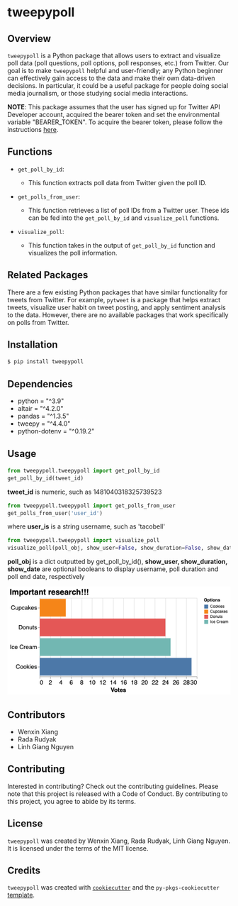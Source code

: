 # tweepypoll

## Overview

`tweepypoll` is a Python package that allows users to extract and visualize poll data (poll questions, poll options, poll responses, etc.) from Twitter. Our goal is to make `tweepypoll` helpful and user-friendly; any Python beginner can effectively gain access to the data and make their own data-driven decisions. In particular, it could be a useful package for people doing social media journalism, or those studying social media interactions.

**NOTE**: This package assumes that the user has signed up for Twitter API Developer account, acquired the bearer token and set the environmental variable "BEARER_TOKEN". To acquire the bearer token, please follow the instructions [here](https://developer.twitter.com/en/docs/authentication/oauth-2-0/bearer-tokens).

## Functions

- `get_poll_by_id`:
    - This function extracts poll data from Twitter given the poll ID.

- `get_polls_from_user`:
    - This function retrieves a list of poll IDs from a Twitter user. These ids can be fed into the `get_poll_by_id` and `visualize_poll` functions.

- `visualize_poll`:
    - This function takes in the output of `get_poll_by_id` function and visualizes the poll information. 

## Related Packages

There are a few existing Python packages that have similar functionality for tweets from Twitter. For example, `pytweet` is a package that helps extract tweets, visualize user habit on tweet posting, and apply sentiment analysis to the data. However, there are no available packages that work specifically on polls from Twitter. 

## Installation

```bash
$ pip install tweepypoll
```
## Dependencies

- python = "^3.9"
- altair = "^4.2.0"
- pandas = "^1.3.5"
- tweepy = "^4.4.0"
- python-dotenv = "^0.19.2"

## Usage

```Python
from tweepypoll.tweepypoll import get_poll_by_id
get_poll_by_id(tweet_id)
```
**tweet_id** is numeric, such as 1481040318325739523


```Python
from tweepypoll.tweepypoll import get_polls_from_user
get_polls_from_user('user_id')
```
where **user_is** is a string username, such as 'tacobell'


```Python
from tweepypoll.tweepypoll import visualize_poll
visualize_poll(poll_obj, show_user=False, show_duration=False, show_date=False)
```
**poll_obj** is a dict outputted by get_poll_by_id(), **show_user, show_duration, show_date** are optional booleans to display username, poll duration and poll end date, respectively

<img src="https://raw.githubusercontent.com/UBC-MDS/tweepypoll/main/img/visualize_poll_plot.png" width="600">

## Contributors

- Wenxin Xiang
- Rada Rudyak
- Linh Giang Nguyen

## Contributing

Interested in contributing? Check out the contributing guidelines. Please note that this project is released with a Code of Conduct. By contributing to this project, you agree to abide by its terms.

## License

`tweepypoll` was created by Wenxin Xiang, Rada Rudyak, Linh Giang Nguyen. It is licensed under the terms of the MIT license.

## Credits

`tweepypoll` was created with [`cookiecutter`](https://cookiecutter.readthedocs.io/en/latest/) and the `py-pkgs-cookiecutter` [template](https://github.com/py-pkgs/py-pkgs-cookiecutter).
